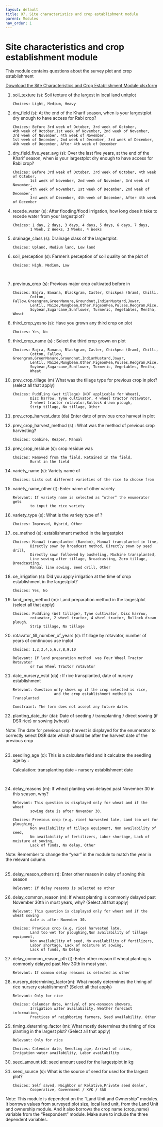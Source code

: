 ```yaml
---
layout: default
title: 07. Site characteristics and crop establishment module
parent: Modules
nav_order: 1
---
```


# Site characteristics and crop establishment module

This module contains questions about the survey plot and crop establishment

[Download the Site Characteristics and Crop Establishment Module xlsxform](Modules/df_site_char.xlsx)


1.  soil_texture (s): Soil texture of the largest  in local land unitplot

                
        Choices: Light, Medium, Heavy

2.  dry_field (s): At the end of the Kharif season, when is your largestplot dry enough to have access for Rabi crop?

        Choices: Before 3rd week of October, 3rd week of October, 
        4th week of October,1st week of November, 2nd week of November, 
        3rd week of November, 4th week of November, 
        1st week of December, 2nd week of December, 3rd week of December,
        4th week of December, After 4th week of December

3.  dry_field_five_year_avg (s): Over the last five years, at the end of the Kharif season, when is your largestplot dry enough to have access for Rabi crop?

        Choices: Before 3rd week of October, 3rd week of October, 4th week of October,
                1st week of November, 2nd week of November, 3rd week of November, 
                4th week of November, 1st week of December, 2nd week of December, 
                3rd week of December, 4th week of December, After 4th week of December

3.  recede_water (s):  After flooding/flood irrigation, how long does it take to recede water from your largestplot? 

        Choices: 1 day, 2 days, 3 days, 4 days, 5 days, 6 days, 7 days, 
                1 Week, 2 Weeks, 3 Weeks, 4 Weeks

5.  drainage_class   (s): Drainage class of the largestplot.

        Choices: Upland, Medium land, Low land

6.  soil_perception (s): Farmer’s perception of soil quality on the plot of

        Choices: High, Medium, Low
 

7.  previous_crop (s): Previous major crop cultivated before  in

        Choices: Bajra, Banana, Blackgram, Caster, Chickpea (Gram), Chilli, 
                Cotton, Fallow,Greengram,GreenManure,Groundnut,IndianMustard,Jowar,
                Lentil, Maize,Mungbean,Other,PigeonPea,Pulses,Redgram,Rice,
                Soybean,Sugarcane,Sunflower, Turmeric, Vegetables, Mentha, Wheat

8.  third_crop_yesno (s): Have you grown any third crop on  plot

        Choices: Yes, No

9.  third_crop_name (s) : Select the third crop grown on  plot

        Choices: Bajra, Banana, Blackgram, Caster, Chickpea (Gram), Chilli, 
                Cotton, Fallow, Greengram,GreenManure,Groundnut,IndianMustard,Jowar,
                Lentil, Maize,Mungbean,Other,PigeonPea,Pulses,Redgram,Rice,
                Soybean,Sugarcane,Sunflower, Turmeric, Vegetables, Mentha,
                Wheat

10. prev_crop_tillage (m)   What was the tillage type for previous  crop in  plot? (select all that apply)

        Choices: Puddling (wet tillage) (NOT applicable for Wheat), 
                Disc harrow, Tyne cultivator, 4 wheel tractor rotavator,
                2 wheel tractor rotavator,Bullock drawn plough, 
                Strip tillage, No tillage, Other

11. prev_crop_harvest_date (da) Enter date of previous  crop harvest in  plot
12. prev_crop_harvest_method (s) : What was the method of previous crop harvesting?

        Choices: Combine, Reaper, Manual

13. prev_crop_residue (s):   crop residue was

        Choices: Removed from the field, Retained in the field, 
                Burnt in the field

14. variety_name (s):  Variety name of 

        Choices: Lists out different varieties of the rice to choose from 

15. variety_name_other (t): Enter name of other  variety

        Relevant: If variety name is selected as “other” the enumerator gets 
                to input the rice variety 
16. variety_type (s): What is the variety type of ?

        Choices: Improved, Hybrid, Other

17. ce_method (s):   establishment method in the largestplot

        Choices: Manual transplanted (Random), Manual transplanted in line, 
                Directly sown by broadcast method, Directly sown by seed drill, 
                Directly sown followed by busheling, Machine transplanted, 
                Line sowing after tillage, Broadcasting, Zero tillage, Broadcasting, 
                Manual line sowing, Seed drill, Other

18. ce_irrigation (s): Did you apply irrigation at the time of crop establishment in the largestplot?

        Choices: Yes, No

19. land_prep_method (m): Land preparation method in the largestplot (select all that apply)

        Choices: Puddling (Wet tillage), Tyne cultivator, Disc harrow,
                rotavator, 2 wheel tractor, 4 wheel tractor, Bullock drawn plough, 
                Strip tillage, No tillage

20. rotavator_till_number_of_years (s):     If tillage by rotavator, number of years of continuous use inplot

        Choices: 1,2,3,4,5,6,7,8,9,10
                
        Relevant: If land preparation method  was Four Wheel Tractor Rotavator
                or Two Wheel Tractor rotavator

21. date_nursery_estd (da) : If rice transplanted, date of nursery establishment

        Relevant: Question only shows up if the crop selected is rice, 
                           and the crop establishment method is Transplanted 
                
        Constraint: The form does not accept any future dates 

22. planting_date_dsr (da): Date of seeding / transplanting / direct sowing (if DSR rice) or
sowing (wheat)



<div class = 'alert'>Note: The date for previous crop harvest is displayed for the enumerator to correctly select DSR date which should be after the harvest date of the previous crop 
</div>
<br>

23. seedling_age (c): This is a calculate field and it calculate the seedling age by :

    Calculation: transplanting date – nursery establishment date

<br>

24. delay_reasons (m): If wheat planting was delayed past November 30 in this season, why? 

        Relevant: This question is displayed only for wheat and if the wheat 
                sowing date is after November 30. 

        Choices: Previous crop (e.g. rice) harvested late, Land too wet for ploughing,
                Non availability of tillage equipment, Non availability of seed, 
                No availability of fertilizers, Labor shortage, Lack of moisture at sowing, 
                Lack of funds, No delay, Other
<div class = 'important'>Note: Remember to change the “year” in the module to match the year in the relevant column.
</div> 

<br>

25. delay_reason_others (t): Enter other reason in delay of sowing this season

        Relevant: If delay reasons is selected as other

26. delay_common_reason (m): If wheat planting is commonly delayed past November 30th in most years, why? (Select all that apply)

        Relevant: This question is displayed only for wheat and if the wheat sowing 
                date is after November 30. 

        Choices: Previous crop (e.g. rice) harvested late,
                Land too wet for ploughing,Non availability of tillage equipment, 
                Non availability of seed, No availability of fertilizers,
                Labor shortage, Lack of moisture at sowing, 
                Lack of funds, No Delay


27. delay_common_reason_oth (t): Enter other reason if wheat planting is commonly delayed past Nov 30th in most year.

        Relevant: If common delay reasons is selected as other



28. nursery_determining_factor(m): What mostly determines the timing of rice nursery establishment? (Select all that apply)

        Relevant: Only for rice

        Choices: Calendar date, Arrival of pre-monsoon showers, 
                Irrigation water availability, Weather forecast information, 
                Practices of neighboring farmers, Seed availability, Other

29. timing_determing_factor (m):  What mostly determines the timing of rice planting in the largest  plot? (Select all that apply)

        Relevant: Only for rice

        Choices: Calendar date, Seedling age, Arrival of rains, 
        Irrigation water availability, Labor availability

30. seed_amount (d):  seed amount used for the largestplot in kg


31. seed_source (s): What is the source of seed for  used for the largest  plot?

        Choices: Self saved, Neighbor or Relative,Private seed dealer, 
                Cooperative, Government / KVK / SAU

<div class = 'alert'>
Note: This module is dependent on the “Land Unit and Ownership” modules. It borrows values from surveyed plot size, local land unit, from the Land Unit and ownership module. And it also borrows the crop name (crop_name) variable from the “Respondent” module. Make sure to include the three dependent variables.
 </div>
